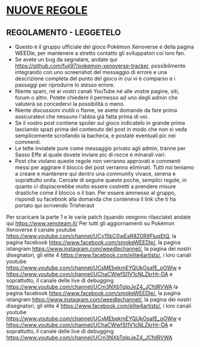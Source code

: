 # [NUOVE REGOLE](https://www.xenoteam.it/rules.php)

## REGOLAMENTO - LEGGETELO
- Questo è il gruppo ufficiale del gioco Pokémon Xenoverse e della pagina WEEDle, per mantenere a stretto contatto gli sviluppatori coi loro fan.
- Se avete un bug da segnalare, andate qui https://github.com/fuji97/pokemon-xenoverse-tracker, possibilmente integrando con uno screenshot del messaggio di errore e una descrizione completa del punto del gioco in cui vi è comparso e i passaggi per riprodurre lo stesso errore.
- Niente spam, né ai vostri canali YouTube né alle vostre pagine, siti, forum o altro. Potete chiedere il permesso ad uno degli admin che valuterà se concedervi la possibilità o meno.
- Niente discussioni inutili o flame, se avete domande da fare prima assicuratevi che nessuno l'abbia già fatta prima di voi.
- Se il vostro post contiene spoiler sul gioco indicatelo in grande prima lasciando spazi prima del contenuto del post in modo che non si veda semplicemente scrollando la bacheca, e postate eventuali pic nei commenti.
- Le tette inviatele pure come messaggio privato agli admin, tranne per Sasso Effe al quale dovete inviare pic di rocce e minarali vari.
- Post che violano queste regole non verranno approvati e commenti messi per aggirare il blocco del post verranno eliminati.
Tutti noi teniamo a creare e mantenere qui dentro una community vivace, serena e soprattutto unita. Cercate di seguire queste poche, semplici regole, in quanto ci dispiacerebbe molto essere costretti a prendere misure drastiche come il blocco o il ban.
Per essere ammesso al gruppo, rispondi su facebook alla domanda che conteneva il link che ti ha portato qui scrivendo Trisheraut

Per scaricare la parte 1 e le varie patch (quando vengono rilasciate) andate qui https://www.xenoteam.it/
Per tutti gli aggiornamenti su Pokémon Xenoverse il canale youtube https://www.youtube.com/channel/UCy15bC0wEaR8Z0R9FluqEtQ,
la pagina facebook https://www.facebook.com/smokeWEEDle/, 
la pagina istangram https://www.instagram.com/weedlechannel/,
la pagina dei nostri disegnatori, gli elite 4 https://www.facebook.com/elite4artists/,
i loro canali youtube https://www.youtube.com/channel/UCsMEbekmEYQUkOsafE_pOWw e https://www.youtube.com/channel/UChaCWwfSl1V1cNLZkrHr-DA
e soprattutto, il canale delle live di debugging https://www.youtube.com/channel/UCm3NXbTqIpJeZ4_JCfdRVWA
la pagina facebook https://www.facebook.com/smokeWEEDle/, 
la pagina istangram https://www.instagram.com/weedlechannel/,
la pagina dei nostri disegnatori, gli elite 4 https://www.facebook.com/elite4artists/,
i loro canali youtube https://www.youtube.com/channel/UCsMEbekmEYQUkOsafE_pOWw e https://www.youtube.com/channel/UChaCWwfSl1V1cNLZkrHr-DA
e soprattutto, il canale delle live di debugging https://www.youtube.com/channel/UCm3NXbTqIpJeZ4_JCfdRVWA
